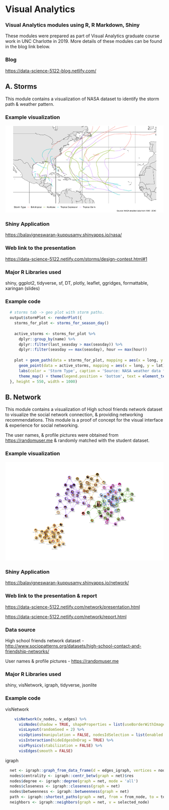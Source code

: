 # Visual Analytics
### Visual Analytics modules using R, R Markdown, Shiny

These modules were prepared as part of Visual Analytics graduate course work in UNC Charlotte in 2019. More details of these modules can be found in the blog link below.

### Blog
https://data-science-5122-blog.netlify.com/

## A. Storms
This module contains a visualization of NASA dataset to identify the storm path & weather pattern.

### Example visualization
![Storm Pattern](https://github.com/bala-kuppusamy/visual-design/blob/master/storms/storm-pattern.png)

### Shiny Application
https://balavigneswaran-kuppusamy.shinyapps.io/nasa/

### Web link to the presentation
https://data-science-5122.netlify.com/storms/design-contest.html#1

### Major R Libraries used
shiny, ggplot2, tidyverse, sf, DT, plotly, leaflet, ggridges, formattable, xaringan (slides)

### Example code
```` R
  # storms tab -> geo plot with storm paths.
  output$stormPlot <- renderPlot({
    storms_for_plot <- storms_for_season_day()

    active_storms <- storms_for_plot %>%
      dplyr::group_by(name) %>%
      dplyr::filter(last_seasday > max(seasday)) %>%
      dplyr::filter(seasday == max(seasday), hour == max(hour))

    plot + geom_path(data = storms_for_plot, mapping = aes(x = long, y = lat, group = name, color = type), size = 1.2, alpha = 0.5) +
      geom_point(data = active_storms, mapping = aes(x = long, y = lat), color = 'Red', size = 3) +
      labs(color = 'Storm Type', caption = 'Source: NASA weather data from 1995 - 2000') +
      theme_map() + theme(legend.position = 'bottom', text = element_text(size = 15))
  }, height = 550, width = 1000)

````
## B. Network
This module contains a visualization of High school friends network dataset to visualize the social network connection, & providing networking recommendations. This module is a proof of concept for the visual interface & experience for social networking.

The user names, & profile pictures were obtained from https://randomuser.me & randomly matched with the student dataset.

### Example visualization
![Storm Pattern](https://github.com/bala-kuppusamy/visual-design/blob/master/network/network.png)

### Shiny Application
https://balavigneswaran-kuppusamy.shinyapps.io/network/

### Web link to the presentation & report
https://data-science-5122.netlify.com/network/presentation.html

https://data-science-5122.netlify.com/network/report.html

### Data source

High school friends network dataset - 
http://www.sociopatterns.org/datasets/high-school-contact-and-friendship-networks/

User names & profile pictures - 
https://randomuser.me


### Major R Libraries used
shiny, visNetwork, igraph, tidyverse, jsonlite


### Example code
visNetwork

```` R
    visNetwork(v_nodes, v_edges) %>%
      visNodes(shadow = TRUE, shapeProperties = list(useBorderWithImage = TRUE), borderWidth = 5) %>%
      visLayout(randomSeed = 2) %>%
      visOptions(manipulation = FALSE, nodesIdSelection = list(enabled = TRUE, style = 'visibility: hidden;')) %>%
      visInteraction(hideEdgesOnDrag = TRUE) %>%
      visPhysics(stabilization = FALSE) %>%
      visEdges(smooth = FALSE)

````

igraph

```` R
  net <- igraph::graph_from_data_frame(d = edges_igraph, vertices = nodes_igraph, directed = F)
  nodes$centrality <- igraph::centr_betw(graph = net)$res
  nodes$degree <- igraph::degree(graph = net, mode = 'all')
  nodes$closeness <- igraph::closeness(graph = net)
  nodes$betweenness <- igraph::betweenness(graph = net)
  path <- igraph::shortest_paths(graph = net, from = from_node, to = to_node, output = 'both')
  neighbors <- igraph::neighbors(graph = net, v = selected_node)

````